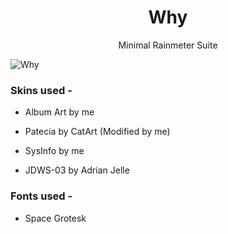 <h1 align="center">Why</h1>

<p align="center">Minimal Rainmeter Suite</p>

![Why](https://github.com/MihirGrand/Why_MinimalRice/assets/118926177/6150f33c-12df-4c92-8c4b-577e43b07adf)

<h3>Skins used -</h3>

- Album Art by me

- Patecia by CatArt (Modified by me)

- SysInfo by me

- JDWS-03 by Adrian Jelle

<h3>Fonts used -</h3>

- Space Grotesk
